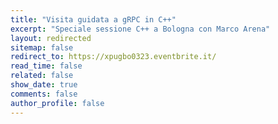 ```yaml
---
title: "Visita guidata a gRPC in C++"
excerpt: "Speciale sessione C++ a Bologna con Marco Arena"
layout: redirected
sitemap: false
redirect_to: https://xpugbo0323.eventbrite.it/
read_time: false
related: false
show_date: true
comments: false
author_profile: false
---
```

